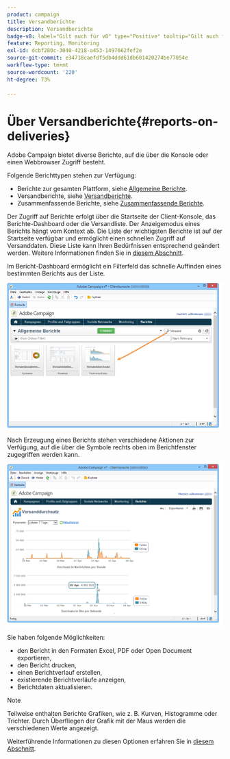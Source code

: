 ```yaml
---
product: campaign
title: Versandberichte
description: Versandberichte
badge-v8: label="Gilt auch für v8" type="Positive" tooltip="Gilt auch für Campaign v8"
feature: Reporting, Monitoring
exl-id: dcbf280c-3040-4218-a453-1497662fef2e
source-git-commit: e34718caefdf5db4ddd61db601420274be77054e
workflow-type: tm+mt
source-wordcount: '220'
ht-degree: 73%

---
```


# Über Versandberichte{#reports-on-deliveries}



Adobe Campaign bietet diverse Berichte, auf die über die Konsole oder einen Webbrowser Zugriff besteht.

Folgende Berichttypen stehen zur Verfügung:

* Berichte zur gesamten Plattform, siehe [Allgemeine Berichte](../../reporting/using/global-reports.md).
* Versandberichte, siehe [Versandberichte](../../reporting/using/delivery-reports.md).
* Zusammenfassende Berichte, siehe [Zusammenfassende Berichte](../../reporting/using/cumulative-reports.md).

Der Zugriff auf Berichte erfolgt über die Startseite der Client-Konsole, das Berichte-Dashboard oder die Versandliste. Der Anzeigemodus eines Berichts hängt vom Kontext ab. Die Liste der wichtigsten Berichte ist auf der Startseite verfügbar und ermöglicht einen schnellen Zugriff auf Versanddaten. Diese Liste kann Ihren Bedürfnissen entsprechend geändert werden. Weitere Informationen finden Sie in [diesem Abschnitt](../../reporting/using/about-reports-creation-in-campaign.md).


Im Bericht-Dashboard ermöglicht ein Filterfeld das schnelle Auffinden eines bestimmten Berichts aus der Liste.

![](assets/s_ncs_user_report_searchfield.png)

Nach Erzeugung eines Berichts stehen verschiedene Aktionen zur Verfügung, auf die über die Symbole rechts oben im Berichtfenster zugegriffen werden kann.

![](assets/s_ncs_user_report_toolbar.png)

Sie haben folgende Möglichkeiten:

* den Bericht in den Formaten Excel, PDF oder Open Document exportieren,
* den Bericht drucken,
* einen Berichtverlauf erstellen,
* existierende Berichtverläufe anzeigen,
* Berichtdaten aktualisieren.

>[!NOTE]
>
>Teilweise enthalten Berichte Grafiken, wie z. B. Kurven, Histogramme oder Trichter. Durch Überfliegen der Grafik mit der Maus werden die verschiedenen Werte angezeigt.

Weiterführende Informationen zu diesen Optionen erfahren Sie in [diesem Abschnitt](../../reporting/using/about-adobe-campaign-reporting-tools.md).
